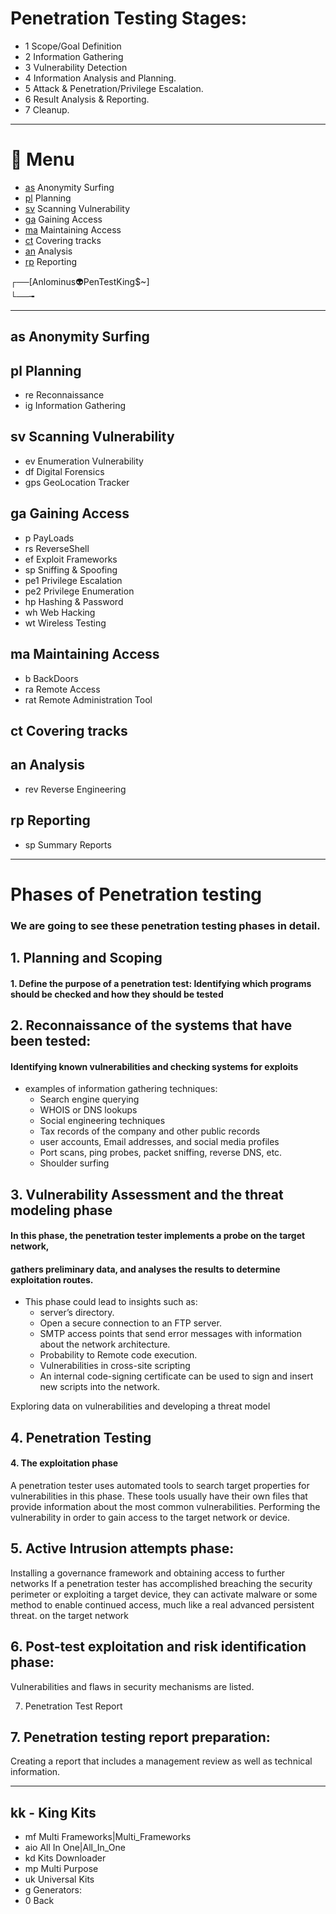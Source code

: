 # Penetration Testing Stages:

* 1 Scope/Goal Definition
* 2 Information Gathering
* 3 Vulnerability Detection
* 4 Information Analysis and Planning.
* 5 Attack & Penetration/Privilege Escalation.
* 6 Result Analysis & Reporting.
* 7 Cleanup.

---

# 📜 Menu

- [as](#as-Anonymity-Surfing) Anonymity Surfing
- [pl](#pl-Planning) Planning
- [sv](#sv-Scanning-Vulnerability) Scanning Vulnerability
- [ga](#ga-Gaining-Access) Gaining Access
- [ma](#ma-Maintaining-Access) Maintaining Access
- [ct](#ct-covering-tracks) Covering tracks
- [an](#an-Analysis) Analysis
- [rp](#rp-Reporting) Reporting

┌──[Anlominus👽PenTestKing$~]<br>
└──╼

---

## as Anonymity Surfing

## pl Planning
* re Reconnaissance
* ig Information Gathering

## sv Scanning Vulnerability
* ev Enumeration Vulnerability
* df Digital Forensics
* gps GeoLocation Tracker

## ga Gaining Access
* p PayLoads
* rs ReverseShell
* ef Exploit Frameworks
* sp Sniffing & Spoofing
* pe1 Privilege Escalation
* pe2 Privilege Enumeration
* hp Hashing & Password
* wh Web Hacking
* wt Wireless Testing

## ma Maintaining Access
* b BackDoors
* ra Remote Access
* rat Remote Administration Tool

## ct Covering tracks

## an Analysis
* rev Reverse Engineering

## rp Reporting
* sp Summary Reports

---

# Phases of Penetration testing
### We are going to see these penetration testing phases in detail.

## 1. Planning and Scoping
#### 1. Define the purpose of a penetration test: Identifying which programs should be checked and how they should be tested


## 2. Reconnaissance of the systems that have been tested:
#### Identifying known vulnerabilities and checking systems for exploits

- examples of information gathering techniques:
    - Search engine querying
    - WHOIS or DNS lookups
    - Social engineering techniques
    - Tax records of the company and other public records
    - user accounts, Email addresses, and social media profiles
    - Port scans, ping probes, packet sniffing, reverse DNS, etc.
    - Shoulder surfing

## 3. Vulnerability Assessment and the threat modeling phase
#### In this phase, the penetration tester implements a probe on the target network,
#### gathers preliminary data, and analyses the results to determine exploitation routes.

- This phase could lead to insights such as:
    - server’s directory.
    - Open a secure connection to an FTP server.
    - SMTP access points that send error messages with information about the network architecture.
    - Probability to Remote code execution.
    - Vulnerabilities in cross-site scripting
    - An internal code-signing certificate can be used to sign and insert new scripts into the network.

Exploring data on vulnerabilities and developing a threat model


## 4. Penetration Testing
#### 4. The exploitation phase
A penetration tester uses automated tools to search target properties for vulnerabilities in this phase.
These tools usually have their own files that provide information about the most common vulnerabilities.
Performing the vulnerability in order to gain access to the target network or device.

## 5. Active Intrusion attempts phase:
Installing a governance framework and obtaining access to further networks
If a penetration tester has accomplished breaching the security perimeter or exploiting a target device, they can activate malware or some method to enable continued access, much like a real advanced persistent threat.
 on the target network

## 6. Post-test exploitation and risk identification phase:
Vulnerabilities and flaws in security mechanisms are listed.

7. Penetration Test Report
## 7. Penetration testing report preparation:
Creating a report that includes a management review as well as technical information.

---

## kk - King Kits
* mf Multi Frameworks|Multi_Frameworks
* aio All In One|All_In_One
* kd Kits Downloader
* mp Multi Purpose
* uk Universal Kits
* g Generators:
* 0 Back
